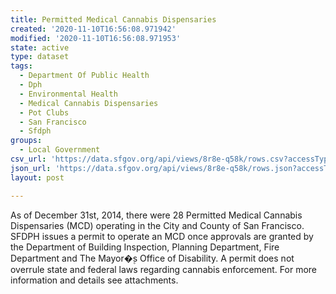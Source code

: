 ```yaml
---
title: Permitted Medical Cannabis Dispensaries
created: '2020-11-10T16:56:08.971942'
modified: '2020-11-10T16:56:08.971953'
state: active
type: dataset
tags:
  - Department Of Public Health
  - Dph
  - Environmental Health
  - Medical Cannabis Dispensaries
  - Pot Clubs
  - San Francisco
  - Sfdph
groups:
  - Local Government
csv_url: 'https://data.sfgov.org/api/views/8r8e-q58k/rows.csv?accessType=DOWNLOAD'
json_url: 'https://data.sfgov.org/api/views/8r8e-q58k/rows.json?accessType=DOWNLOAD'
layout: post

---
```

As of December 31st, 2014, there were 28 Permitted Medical Cannabis Dispensaries (MCD) operating in the City and County of San Francisco. SFDPH issues a permit to operate an MCD once approvals are granted by the Department of Building Inspection, Planning Department, Fire Department and The Mayor�۪s Office of Disability. A permit does not overrule state and federal laws regarding cannabis enforcement. For more information and details see attachments.
